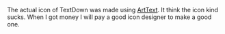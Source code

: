The actual icon of TextDown was made using [ArtText](http://www.belightsoft.com/products/arttext/overview.php). It think the icon kind sucks. When I got money I will pay a good icon designer to make a good one.